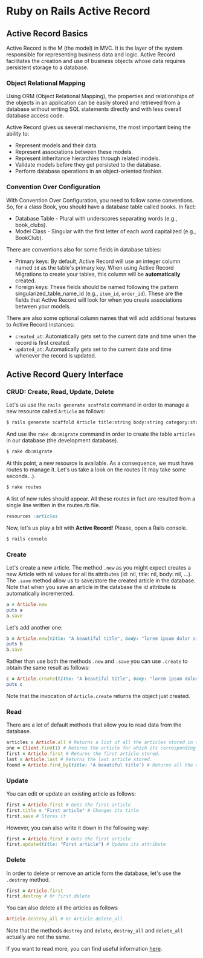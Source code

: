 # Ruby on Rails Active Record

## Active Record Basics

Active Record is the M (the model) in MVC. It is the layer of the system responsible for representing business data and logic. Active Record facilitates the creation and use of business objects whose data requires persistent storage to a database.

### Object Relational Mapping

Using ORM (Object Relational Mapping), the properties and relationships of the objects in an application can be easily stored and retrieved from a database without writing SQL statements directly and with less overall database access code.

Active Record gives us several mechanisms, the most important being the ability to:
- Represent models and their data.
- Represent associations between these models.
- Represent inheritance hierarchies through related models.
- Validate models before they get persisted to the database.
- Perform database operations in an object-oriented fashion.

### Convention Over Configuration

With Convention Over Configuration, you need to follow some conventions. So, for a class Book, you should have a database table called books. In fact:
- Database Table - Plural with underscores separating words (e.g., book_clubs).
- Model Class - Singular with the first letter of each word capitalized (e.g., BookClub).

There are conventions also for some fields in database tables:
- Primary keys: By default, Active Record will use an integer column named `id` as the table's primary key. When using Active Record Migrations to create your tables, this column will be **automatically** created.
- Foreign keys: These fields should be named following the pattern singularized_table_name_id (e.g., `item_id`, `order_id`). These are the fields that Active Record will look for when you create associations between your models.

There are also some optional column names that will add additional features to Active Record instances:

- `created_at`: Automatically gets set to the current date and time when the record is first created.
- `updated_at`: Automatically gets set to the current date and time whenever the record is updated.

## Active Record Query Interface
### CRUD: Create, Read, Update, Delete

Let's us use the `rails generate scaffold` command in order to manage a new resource called `Article` as follows:

~~~bash
$ rails generate scaffold Article title:string body:string category:string
~~~

And use the `rake db:migrate` command in order to create the table `articles` in our database (the development database).

~~~bash
$ rake db:migrate
~~~

At this point, a new resource is available. As a consequence, we must have routes to manage it. Let's us take a look on the routes (It may take some seconds...).

~~~bash
$ rake routes
~~~

A list of new rules should appear. All these routes in fact are resulted from a single line written in the routes.rb file.

~~~ruby
resources :articles
~~~

Now, let's us play a bit with **Active Record**! Please, open a Rails console.

~~~bash
$ rails console
~~~

### Create

Let's create a new article. The method `.new` as you might expect creates a new Article with nil values for all its attributes (id: nil, title: nil, body: nil, ...). The `.save` method allow us to save/store the created article in the database. Note that when you save an article in the database the id attribute is automatically incremented.

~~~ruby
a = Article.new
puts a
a.save
~~~

Let's add another one:

~~~ruby
b = Article.new(title: "A beautiful title", body: "lorem ipsum dolor sit amet...")
puts b
b.save
~~~

Rather than use both the methods `.new` and `.save` you can use `.create` to obtain the same result as follows:

~~~ruby
c = Article.create(title: "A beautiful title", body: "lorem ipsum dolor sit amet...")
puts c
~~~

Note that the invocation of `Article.create` returns the object just created.

### Read

There are a lot of default methods that allow you to read data from the database.

~~~ruby
articles = Article.all # Returns a list of all the articles stored in the database.
one = Client.find(1) # Returns the article for which its corresponding primary key (id) has value 1.
first = Article.first # Returns the first article stored.
last = Article.last # Returns the last article stored.
found = Article.find_by(title: 'A beautiful title') # Returns all the articles that have title equal to the specific value.
~~~

### Update

You can edit or update an existing article as follows:

~~~ruby
first = Article.first # Gets the first article
first.title = "First article" # Changes its title
first.save # Stores it
~~~

However, you can also write it down in the following way:

~~~ruby
first = Article.first # Gets the first article
first.update(title: "First article") # Update its attribute
~~~

### Delete

In order to delete or remove an article form the database, let's use the `.destroy` method.

~~~ruby
first = Article.first
first.destroy # Or first.delete
~~~

You can also delete all the articles as follows

~~~ruby
Article.destroy_all # Or Article.delete_all
~~~

Note that the methods `destroy` and `delete`, `destroy_all` and `delete_all` actually are not the same.

If you want to read more, you can find useful information [here](http://guides.rubyonrails.org/active_record_basics.html).
